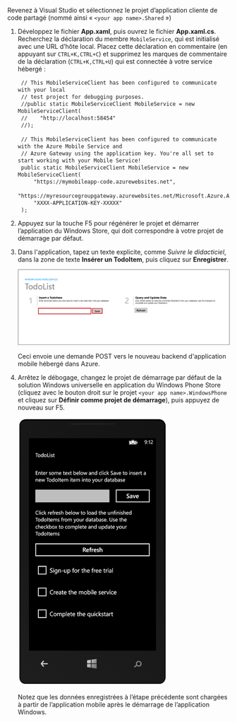 
Revenez à Visual Studio et sélectionnez le projet d’application cliente de code partagé (nommé ainsi « `<your app name>.Shared` »)

1. Développez le fichier **App.xaml**, puis ouvrez le fichier **App.xaml.cs**. Recherchez la déclaration du membre `MobileService`, qui est initialisé avec une URL d’hôte local. Placez cette déclaration en commentaire (en appuyant sur `CTRL+K,CTRL+C`) et supprimez les marques de commentaire de la déclaration (`CTRL+K,CTRL+U`) qui est connectée à votre service hébergé :

        // This MobileServiceClient has been configured to communicate with your local
        // test project for debugging purposes.
        //public static MobileServiceClient MobileService = new MobileServiceClient(
        //    "http://localhost:58454"
        //);

        // This MobileServiceClient has been configured to communicate with the Azure Mobile Service and
        // Azure Gateway using the application key. You're all set to start working with your Mobile Service!
        public static MobileServiceClient MobileService = new MobileServiceClient(
            "https://mymobileapp-code.azurewebsites.net",
            "https://myresourcegroupgateway.azurewebsites.net/Microsoft.Azure.AppService.ApiApps.Gateway",
            "XXXX-APPLICATION-KEY-XXXXX"
        );

2. Appuyez sur la touche F5 pour régénérer le projet et démarrer l’application du Windows Store, qui doit correspondre à votre projet de démarrage par défaut.

2. Dans l'application, tapez un texte explicite, comme *Suivre le didacticiel*, dans la zone de texte **Insérer un TodoItem**, puis cliquez sur **Enregistrer**.

	![](./media/app-service-mobile-windows-universal-test-app-preview/mobile-quickstart-startup.png)

	Ceci envoie une demande POST vers le nouveau backend d'application mobile hébergé dans Azure.

3. Arrêtez le débogage, changez le projet de démarrage par défaut de la solution Windows universelle en application du Windows Phone Store (cliquez avec le bouton droit sur le projet `<your app name>.WindowsPhone` et cliquez sur **Définir comme projet de démarrage**), puis appuyez de nouveau sur F5.

	![](./media/app-service-mobile-windows-universal-test-app-preview/mobile-quickstart-completed-wp8.png)

	Notez que les données enregistrées à l’étape précédente sont chargées à partir de l’application mobile après le démarrage de l’application Windows.

<!---HONumber=July15_HO4-->